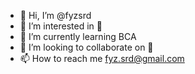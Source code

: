 - 👋 Hi, I’m @fyzsrd
- 👀 I’m interested in 💞️
- 🌱 I’m currently learning BCA
- 💞️ I’m looking to collaborate on 👀
- 📫 How to reach me fyz.srd@gmail.com

<!---
fyzsrd/fyzsrd is a ✨ special ✨ repository because its `README.md` (this file) appears on your GitHub profile.
You can click the Preview link to take a look at your changes.
--->
